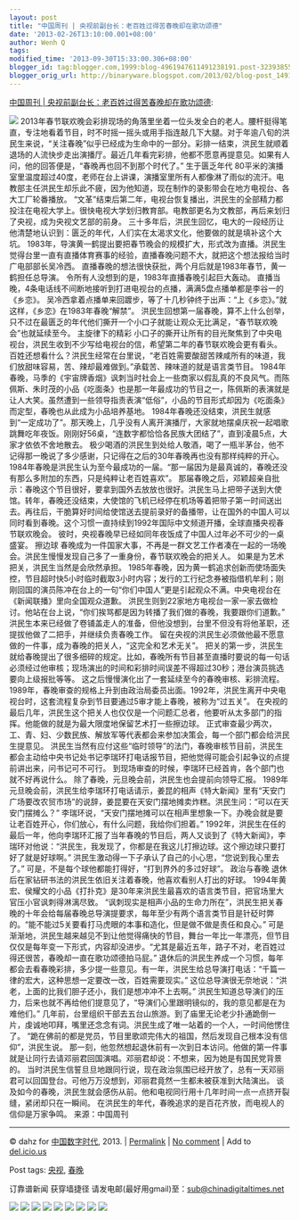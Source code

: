 ```yaml
---
layout: post
title: "中国周刊 | 央视前副台长：老百姓过得苦春晚却在歌功颂德"
date: '2013-02-26T13:10:00.001+08:00'
author: Wenh Q
tags:
modified_time: '2013-09-30T15:33:00.306+08:00'
blogger_id: tag:blogger.com,1999:blog-4961947611491238191.post-3239385559162834775
blogger_orig_url: http://binaryware.blogspot.com/2013/02/blog-post_1491.html
---
```


[中国周刊 |
央视前副台长：老百姓过得苦春晚却在歌功颂德](http://feedproxy.google.com/~r/chinagfwblog/~3/vcHgateqrEU/):

[![](https://meilizhongguo.biz/chinese/files/2013/02/U6795P1T1D26345999F21DT20130225103900.jpg)](https://meilizhongguo.biz/chinese/2013/02/%e5%a4%ae%e8%a7%86%e5%89%8d%e5%89%af%e5%8f%b0%e9%95%bf%ef%bc%9a%e8%80%81%e7%99%be%e5%a7%93%e8%bf%87%e5%be%97%e8%8b%a6%e6%98%a5%e6%99%9a%e5%8d%b4%e5%9c%a8%e6%ad%8c%e5%8a%9f%e9%a2%82%e5%be%b7/u6795p1t1d26345999f21dt20130225103900/)
2013年春节联欢晚会彩排现场的角落里坐着一位头发全白的老人。腰杆挺得笔直，专注地看着节目，时不时摇一摇头或用手指连敲几下大腿。对于年逾八旬的洪民生来说，“关注春晚”似乎已经成为生命中的一部分。彩排一结束，洪民生就顺着退场的人流快步走出演播厅。最近几年看完彩排，他都不愿意再提意见。如果有人问，他的回答便是，“春晚再也回不到那个时代了。”
生于匮乏年代
80平米的演播室里温度超过40度，老师在台上讲课，演播室里所有人都像淋了雨似的流汗。电教部主任洪民生却乐此不疲，因为他知道，现在制作的录影带会在地方电视台、各大工厂轮番播放。
“文革”结束后第二年，电视台恢复播出，洪民生的全部精力都投注在电视大学上。很快电视大学划归教育部。电教部更名为文教部，再后来划归了央视，成为央视文艺部的前身。
三十多年后，洪民生回忆，电大的一段经历让他清楚地认识到：匮乏的年代，人们实在太渴求文化，他要做的就是填补这个大坑。
1983年，导演黄一鹤提出要把春节晚会的规模扩大，形式改为直播。洪民生觉得台里一直有直播体育赛事的经验，直播春晚问题不大，就把这个想法报给当时广电部部长吴冷西。
直播春晚的想法很快获批，两个月后就是1983年春节，黄一鹤担任总导演。
令所有人没想到的是，1983年直播春晚引起巨大轰动。
直播当晚，4条电话线不间断地接听到打进电视台的点播，满满5盘点播单都是李谷一的《乡恋》。
吴冷西拿着点播单来回踱步，等了十几秒钟终于出声：“上《乡恋》。”就这样，《乡恋》在1983年春晚“解禁”。
洪民生回想第一届春晚，算不上什么创举，只不过在最匮乏的年代他们撕开一个小口子就能让观众无比满足，“春节联欢晚会”也就延续至今。
主旋律下的精彩
小口子的撕开让所有的目光聚焦到了中央电视台，洪民生收到不少写给电视台的信，希望第二年的春节联欢晚会更有看头。
百姓还想看什么？洪民生经常在台里说，“老百姓需要酸甜苦辣咸所有的味道，我们放甜味容易，苦、辣却最难做到。”承载苦、辣味道的就是语言类节目。
1984年春晚，马季的《宇宙牌香烟》讽刺当时社会上一些商家以假乱真的不良风气。而陈佩斯、朱时茂的小品《吃面条》也是那一年最成功的节目之一，陈佩斯的表演就是让人大笑。虽然遭到一些领导指责表演“低俗”，小品的节目形式却因为《吃面条》而定型，春晚也从此成为小品培养基地。
1984年春晚还没结束，洪民生就感到“一定成功了”。那天晚上，几乎没有人离开演播厅，大家就地摆桌庆祝一起唱歌跳舞吃年夜饭。刚刚好56桌，“连数字都恰恰各民族大团结了”，直到凌晨5点，大家才依依不舍地散去。
极少喝酒的洪民生到处给人敬酒，喝了一瓶半茅台，他不记得那一晚说了多少感谢，只记得在之后的30年春晚再也没有那样纯粹的开心。
1984年春晚是洪民生认为至今最成功的一届。“那一届因为是最真诚的，春晚还没有那么多附加的东西，只是纯粹让老百姓喜欢”。
那届春晚之后，邓颖超亲自批示：春晚这个节目很好，要拿到国外去放放也很好。洪民生马上把带子送到大使馆。转年，春晚还没结束，大使馆的飞机已经停在机场等着把带子第一时间送出去。再往后，干脆算好时间给使馆送去提前录好的备播带，让在国外的中国人可以同时看到春晚。这个习惯一直持续到1992年国际中文频道开播，全球直播央视春节联欢晚会。
彼时，央视春晚早已经如同年夜饭成了中国人过年必不可少的一桌盛宴。
擦边球
春晚成为一件国家大事，不再是一群文艺工作者凑在一起的一场晚会。洪民生慢慢发现自己多了一重身份，春节联欢晚会的把关人。
如果是为艺术把关，洪民生当然是会欣然承担。
1985年春晚，因为黄一鹤追求创新而使场面失控，节目超时快5小时临时截取3小时内容；发行的工行纪念券被指借机牟利；刚刚回国的演员陈冲在台上的一句“你们中国人”更是引起观众不满。中央电视台在《新闻联播》里向全国观众道歉。
洪民生则到22家地方电视台一家一家去做检讨。他站在台上说，“你们挨骂都是因为转播了我们做的春晚，我要跟你们道歉。”
洪民生本来已经做了卷铺盖走人的准备，但他没想到，台里不但没有将他革职，还提拔他做了二把手，并继续负责春晚工作。
留在央视的洪民生必须做他最不愿意做的一件事，成为春晚的把关人，“这完全和艺术无关”。
把关的第一步，洪民生就给春晚提出了很多细碎的规定。比如，春晚所有节目甚至直播时要说的每一句话必须经过他审核；现场演出的时间和彩排时间误差不得超过30秒；港台演员挑选要向上级报批等等。
这之后慢慢演化出了一套延续至今的春晚审核、彩排流程。1989年，春晚审查的规格上升到由政治局委员出面。1992年，洪民生离开中央电视台时，这套流程复杂到节目要通过5审才能上春晚，被称为“过五关”。
在央视的最后几年，洪民生这个把关人也仅仅是一个问题汇总者，他要听从太多部门的指挥。他能做的就是为最大限度地保留艺术打一些擦边球。
正式审查最少两次，工、青、妇、少数民族、解放军等代表都会来参加决策会，每一个部门都会给洪民生提意见。
洪民生当然有应付这些“临时领导”的法门，春晚审核节目前，洪民生都会主动给中央书记处书记李瑞环打电话报节目，把他觉得可能会引起争议的点提前讲出来，问书记可不可行。
到现场审查的时候，李瑞环已经首肯，各个部门也就不好再说什么。
除了春晚，元旦晚会前，洪民生也会提前向领导汇报。
1989年元旦晚会前，洪民生给李瑞环打电话请示，姜昆的相声《特大新闻》里有“天安门广场要改农贸市场”的说辞，姜昆要在天安门摆地摊卖炸糕。洪民生问：“可以在天安门摆摊么？”
李瑞环说，“天安门摆地摊可以在相声里想象一下。办晚会就是要让老百姓开心，你们放心，有什么问题，我给你们担着。”
1992年，洪民生在任的最后一年，他向李瑞环汇报了当年春晚的节目后，两人又谈到了《特大新闻》，李瑞环对他说：“洪民生，我发现了，你都是在我这儿打擦边球。这个擦边球只要打好了就是好球啊。”
洪民生激动得一下子承认了自己的小心思，“您说到我心里去了。”
可是，不是每个球他都能打得好，“打到界外的多过好球”。
政治与春晚
退休后在家钻研书法的洪民生依旧关注着春晚，他喜欢看别人打出的好球。
1994年黄宏、侯耀文的小品《打扑克》是30年来洪民生最喜欢的语言类节目，把官场里大官压小官讽刺得淋漓尽致。
“讽刺现实是相声小品的生命力所在”，洪民生把关春晚的十年会给每届春晚总导演提要求，每年至少有两个语言类节目是针砭时弊的。“能不能过5关要看打马虎眼的本事和造化，但是做不做是责任和良心。”
可是渐渐地，洪民生越来越见不到让他觉得痛快的节目，舞台一年比一年漂亮，但节目仅仅是每年变一下形式，内容却没进步。“尤其是最近五年，路子不对，老百姓过得还很苦，春晚却一直在歌功颂德拍马屁。”
退休后的洪民生养成一个习惯，每年都会去看春晚彩排，多少提一些意见。有一年，洪民生给总导演打电话：“千篇一律的宏大，这种思想一定要改一改，百姓需要现实。”
这位总导演很无奈地说：“洪老，上面的比我们胆子还小，我们是想冲冲不上去啊。”
洪民生知道总导演们的压力，后来也就不再给他们提意见了，“导演们心里跟明镜似的，我的意见都是在为难他们。”
几年前，台里组织干部去五台山旅游。到了庙里无论老少扑通跪倒一片，虔诚地叩拜，嘴里还念念有词。洪民生成了唯一站着的一个人，一时间他愣住了。
“跪在佛前的都是党员，节目里歌颂完伟大的祖国，然后发现自己根本没有信仰”，洪民生说。
那一刻，他忽然想起退休前有一次到日本访问。他做的第一件事就是让同行去请邓丽君回国演唱。邓丽君却说：不想来，因为她是有国民党背景的。
当时洪民生信誓旦旦地跟同行说，现在政治氛围已经开放了，总有一天邓丽君可以回国登台。可他万万没想到，邓丽君竟然一生都未被获准到大陆演出。
谈及如今的春晚，洪民生就会感伤从前。他和电视同行用十几年时间一点一点挤开裂缝，紧闭却只在一瞬间。
在洪民生的年代，春晚追求的是百花齐放，而电视人的信仰是万家争鸣。
来源：中国周刊

* * * * *

© dahz for [中国数字时代](https://meilizhongguo.biz/chinese), 2013. |
[Permalink](https://meilizhongguo.biz/chinese/2013/02/%e5%a4%ae%e8%a7%86%e5%89%8d%e5%89%af%e5%8f%b0%e9%95%bf%ef%bc%9a%e8%80%81%e7%99%be%e5%a7%93%e8%bf%87%e5%be%97%e8%8b%a6%e6%98%a5%e6%99%9a%e5%8d%b4%e5%9c%a8%e6%ad%8c%e5%8a%9f%e9%a2%82%e5%be%b7/)
|
[No
comment](https://meilizhongguo.biz/chinese/2013/02/%e5%a4%ae%e8%a7%86%e5%89%8d%e5%89%af%e5%8f%b0%e9%95%bf%ef%bc%9a%e8%80%81%e7%99%be%e5%a7%93%e8%bf%87%e5%be%97%e8%8b%a6%e6%98%a5%e6%99%9a%e5%8d%b4%e5%9c%a8%e6%ad%8c%e5%8a%9f%e9%a2%82%e5%be%b7/#comments)
|
Add to
[del.icio.us](http://del.icio.us/post?url=https://meilizhongguo.biz/chinese/2013/02/%e5%a4%ae%e8%a7%86%e5%89%8d%e5%89%af%e5%8f%b0%e9%95%bf%ef%bc%9a%e8%80%81%e7%99%be%e5%a7%93%e8%bf%87%e5%be%97%e8%8b%a6%e6%98%a5%e6%99%9a%e5%8d%b4%e5%9c%a8%e6%ad%8c%e5%8a%9f%e9%a2%82%e5%be%b7/&title=%E4%B8%AD%E5%9B%BD%E5%91%A8%E5%88%8A%20%7C%20%E5%A4%AE%E8%A7%86%E5%89%8D%E5%89%AF%E5%8F%B0%E9%95%BF%EF%BC%9A%E8%80%81%E7%99%BE%E5%A7%93%E8%BF%87%E5%BE%97%E8%8B%A6%E6%98%A5%E6%99%9A%E5%8D%B4%E5%9C%A8%E6%AD%8C%E5%8A%9F%E9%A2%82%E5%BE%B7)


Post tags:
[央视](https://meilizhongguo.biz/chinese/tag/%e5%a4%ae%e8%a7%86/?category=10466),
[春晚](https://meilizhongguo.biz/chinese/tag/%e6%98%a5%e6%99%9a/?category=10466)

订靠谱新闻 获穿墙捷径
请发电邮(最好用gmail)至：sub@chinadigitaltimes.net


[![](http://feeds.feedburner.com/~ff/chinagfwblog?d=yIl2AUoC8zA)](http://feeds.feedburner.com/~ff/chinagfwblog?a=vcHgateqrEU:5ZLJyJamOF4:yIl2AUoC8zA)
[![](http://feeds.feedburner.com/~ff/chinagfwblog?i=vcHgateqrEU:5ZLJyJamOF4:-BTjWOF_DHI)](http://feeds.feedburner.com/~ff/chinagfwblog?a=vcHgateqrEU:5ZLJyJamOF4:-BTjWOF_DHI)
[![](http://feeds.feedburner.com/~ff/chinagfwblog?i=vcHgateqrEU:5ZLJyJamOF4:F7zBnMyn0Lo)](http://feeds.feedburner.com/~ff/chinagfwblog?a=vcHgateqrEU:5ZLJyJamOF4:F7zBnMyn0Lo)
[![](http://feeds.feedburner.com/~ff/chinagfwblog?i=vcHgateqrEU:5ZLJyJamOF4:V_sGLiPBpWU)](http://feeds.feedburner.com/~ff/chinagfwblog?a=vcHgateqrEU:5ZLJyJamOF4:V_sGLiPBpWU)
[![](http://feeds.feedburner.com/~ff/chinagfwblog?d=qj6IDK7rITs)](http://feeds.feedburner.com/~ff/chinagfwblog?a=vcHgateqrEU:5ZLJyJamOF4:qj6IDK7rITs)
[![](http://feeds.feedburner.com/~ff/chinagfwblog?d=l6gmwiTKsz0)](http://feeds.feedburner.com/~ff/chinagfwblog?a=vcHgateqrEU:5ZLJyJamOF4:l6gmwiTKsz0)
[![](http://feeds.feedburner.com/~ff/chinagfwblog?i=vcHgateqrEU:5ZLJyJamOF4:gIN9vFwOqvQ)](http://feeds.feedburner.com/~ff/chinagfwblog?a=vcHgateqrEU:5ZLJyJamOF4:gIN9vFwOqvQ)
[![](http://feeds.feedburner.com/~ff/chinagfwblog?d=TzevzKxY174)](http://feeds.feedburner.com/~ff/chinagfwblog?a=vcHgateqrEU:5ZLJyJamOF4:TzevzKxY174)
![](http://feeds.feedburner.com/~r/chinagfwblog/~4/vcHgateqrEU)
